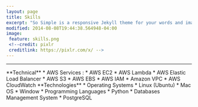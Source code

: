 ```yaml
---
layout: page
title: Skills
excerpt: "So Simple is a responsive Jekyll theme for your words and images."
modified: 2014-08-08T19:44:38.564948-04:00
image:
 feature: skills.png
 <!--credit: pixlr
 creditlink: https://pixlr.com/x/ -->
---
```

<!--Looking for a simple, responsive, theme for your Jekyll powered blog? Well look no further. Here be **So Simple Theme**, the follow up to [**Minimal Mistakes**](http://mmistakes.github.io/minimal-mistakes) --- by designer slash illustrator [Michael Rose](http://mademistakes.com).-->
<hr/>
**Technical**
  * AWS Services :
     * AWS EC2
     * AWS Lambda
     * AWS Elastic Load Balancer
     * AWS S3
     * AWS EBS
     * AWS IAM
     * Amazon VPC
     * AWS CloudWatch
**Technologies**
  * Operating Systems
     * Linux (Ubuntu)
     * Mac OS
     * Window
  * Programming Languages
     * Python
  * Databases Management System
     * PostgreSQL

[^1]: Example: *domain.com/category-name/post-title*

